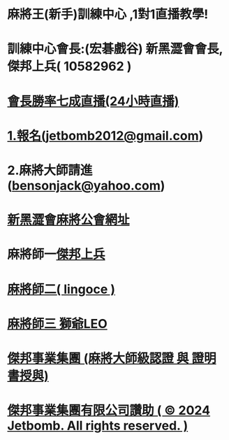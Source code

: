 
# 麻將王(新手)訓練中心 ,1對1直播教學!



# 訓練中心會長:(宏碁戲谷) 新黑澀會會長, 傑邦上兵( 10582962 )
# <a href="https://www.youtube.com/channel/UC-PHMjrhrDjeInhwoXv4pxA/live">會長勝率七成直播(24小時直播)
# 1.報名(jetbomb2012@gmail.com)
# 2.麻將大師請進(bensonjack@yahoo.com)
# <a href="https://www.mj-king.top/">新黑澀會麻將公會網址</a><br>
# 麻將師一<a href="https://www.youtube.com/channel/UC-PHMjrhrDjeInhwoXv4pxA/live">傑邦上兵

# 麻將師二<a href="https://www.youtube.com/channel/UC-PHMjrhrDjeInhwoXv4pxA/live">( lingoce )
# 麻將師三 獅爺LEO


# 傑邦事業集團 (麻將大師級認證 與 證明書授與)
# 傑邦事業集團有限公司讚助 ( © 2024 Jetbomb. All rights reserved. )
